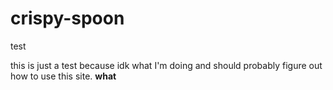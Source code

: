 # crispy-spoon
test

this is just a test because idk what I'm doing and should probably figure out how to use this site.
<b>what</b>
